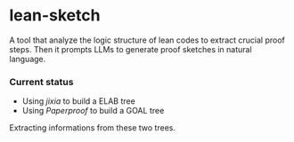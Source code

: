 # lean-sketch

A tool that analyze the logic structure of lean codes to extract crucial proof steps. Then it prompts LLMs to generate proof sketches in natural language.

### Current status
- Using *jixia* to build a ELAB tree      
- Using *Paperproof* to build a GOAL tree  

Extracting informations from these two trees.
